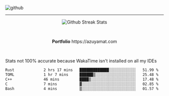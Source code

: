 ![github](https://media.discordapp.net/attachments/881363147364118528/1142610121697021952/background.png?width=1000&height=300)<br>
___
<p align="center">
  <img alt="Github Streak Stats" src="https://streak-stats.demolab.com?user=Azuyamat&theme=transparent&hide_border=true"/>
</p><br>
<p align="center">
      <strong>Portfolio</strong> https://azuyamat.com
</p><br>

Stats not 100% accurate because WakaTime isn't installed on all my IDEs
<!--START_SECTION:waka-->

```txt
Rust             2 hrs 17 mins   █████████████░░░░░░░░░░░░   51.99 %
TOML             1 hr 7 mins     ██████▒░░░░░░░░░░░░░░░░░░   25.48 %
C++              46 mins         ████▒░░░░░░░░░░░░░░░░░░░░   17.48 %
C                7 mins          ▓░░░░░░░░░░░░░░░░░░░░░░░░   02.85 %
Bash             4 mins          ▒░░░░░░░░░░░░░░░░░░░░░░░░   01.57 %
```

<!--END_SECTION:waka-->
